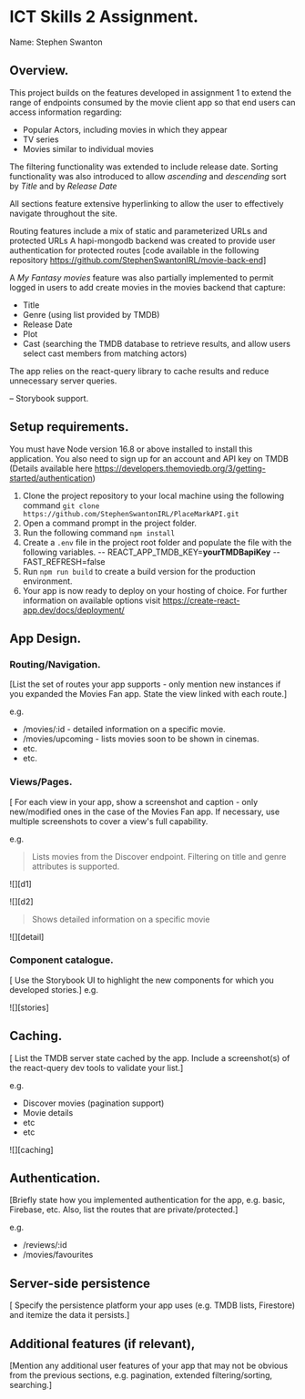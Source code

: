 

# ICT Skills 2 Assignment.

Name: Stephen Swanton
## Overview.

This project builds on the features developed in assignment 1 to extend the range of endpoints consumed by the movie client app so that end users can access information regarding:

- Popular Actors, including movies in which they appear
- TV series
- Movies similar to individual movies

The filtering functionality was extended to include release date.
Sorting functionality was also introduced to allow *ascending* and *descending* sort by *Title* and by *Release Date*

All sections feature extensive hyperlinking to allow the user to effectively navigate throughout the site.

Routing features include  a mix of static and parameterized URLs and protected URLs
A hapi-mongodb backend was created to provide user authentication for protected routes [code available in the following repository https://github.com/StephenSwantonIRL/movie-back-end] 

A *My Fantasy movies* feature was also partially implemented to permit logged in users to add create movies in the movies backend that capture:

- Title
- Genre (using list provided by TMDB)
- Release Date
- Plot
- Cast (searching the TMDB database to retrieve results, and allow users select cast members from matching actors)

The app relies on the react-query library to cache results and reduce unnecessary server queries.

– Storybook support.

## Setup requirements.

You must have Node version 16.8 or above installed to install this application. You also need to sign up for an account and API key on TMDB  (Details available here https://developers.themoviedb.org/3/getting-started/authentication)

1. Clone the project repository to your local machine using the following command
   `git clone https://github.com/StephenSwantonIRL/PlaceMarkAPI.git`
2. Open a command prompt in the project folder.
3. Run the following command `npm install `
4. Create a `.env` file in the project root folder and populate the file with the following variables.
   -- REACT_APP_TMDB_KEY=**yourTMDBapiKey**
   -- FAST_REFRESH=false
5. Run `npm run build`  to create a build version for the production environment.
6. Your app is now ready to deploy on your hosting of choice. For further information on available options visit https://create-react-app.dev/docs/deployment/


## App Design.

### Routing/Navigation.

[List the set of routes your app supports - only mention new instances if you expanded the Movies Fan app. State the view linked with each route.]

e.g.
+ /movies/:id - detailed information on a specific movie.
+ /movies/upcoming - lists movies soon to be shown in cinemas.
+ etc.
+ etc.

### Views/Pages.

[ For each view in your app, show a screenshot and caption - only new/modified ones in the case of the Movies Fan app. If necessary, use multiple screenshots to cover a view's full capability.

e.g.
>Lists movies from the Discover endpoint. Filtering on title and genre attributes is supported.

![][d1]

![][d2]

>Shows detailed information on a specific movie

![][detail]


### Component catalogue.

[ Use the Storybook UI to highlight the new components for which you developed stories.]
e.g.

![][stories]

## Caching.

[ List the TMDB server state cached by the app. Include a screenshot(s) of the react-query dev tools to validate your list.]

e.g.
+ Discover movies (pagination support)
+ Movie details
+ etc
+ etc

![][caching]

## Authentication.

[Briefly state how you implemented authentication for the app, e.g. basic, Firebase, etc. Also, list the routes that are private/protected.]

e.g.
+ /reviews/:id
+ /movies/favourites

## Server-side persistence


[ Specify the persistence
platform your app uses (e.g. TMDB lists, Firestore) and itemize the data it persists.]

## Additional features (if relevant),

[Mention any additional user features of your app that may not be obvious from the previous sections, e.g. pagination, extended filtering/sorting, searching.]

